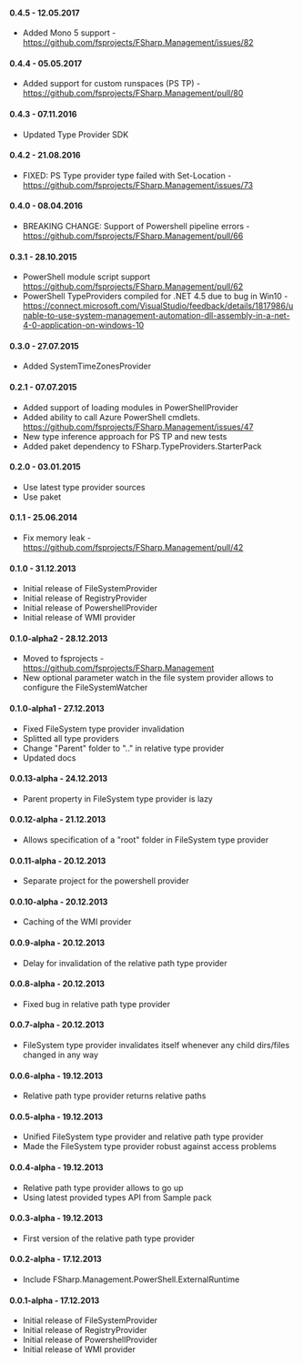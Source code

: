 #### 0.4.5 - 12.05.2017
* Added Mono 5 support - https://github.com/fsprojects/FSharp.Management/issues/82

#### 0.4.4 - 05.05.2017
* Added support for custom runspaces (PS TP) - https://github.com/fsprojects/FSharp.Management/pull/80

#### 0.4.3 - 07.11.2016
* Updated Type Provider SDK

#### 0.4.2 - 21.08.2016
* FIXED: PS Type provider type failed with Set-Location - https://github.com/fsprojects/FSharp.Management/issues/73

#### 0.4.0 - 08.04.2016
* BREAKING CHANGE: Support of Powershell pipeline errors - https://github.com/fsprojects/FSharp.Management/pull/66

#### 0.3.1 - 28.10.2015
* PowerShell module script support https://github.com/fsprojects/FSharp.Management/pull/62
* PowerShell TypeProviders compiled for .NET 4.5 due to bug in Win10 - https://connect.microsoft.com/VisualStudio/feedback/details/1817986/unable-to-use-system-management-automation-dll-assembly-in-a-net-4-0-application-on-windows-10

#### 0.3.0 - 27.07.2015
* Added SystemTimeZonesProvider

#### 0.2.1  - 07.07.2015
* Added support of loading modules in PowerShellProvider
* Added ability to call Azure PowerShell cmdlets. https://github.com/fsprojects/FSharp.Management/issues/47
* New type inference approach for PS TP and new tests
* Added paket dependency to FSharp.TypeProviders.StarterPack

#### 0.2.0 - 03.01.2015
* Use latest type provider sources
* Use paket

#### 0.1.1 - 25.06.2014
* Fix memory leak - https://github.com/fsprojects/FSharp.Management/pull/42

#### 0.1.0 - 31.12.2013
* Initial release of FileSystemProvider
* Initial release of RegistryProvider
* Initial release of PowershellProvider
* Initial release of WMI provider

#### 0.1.0-alpha2 - 28.12.2013
* Moved to fsprojects - https://github.com/fsprojects/FSharp.Management
* New optional parameter watch in the file system provider allows to configure the FileSystemWatcher

#### 0.1.0-alpha1 - 27.12.2013
* Fixed FileSystem type provider invalidation
* Splitted all type providers
* Change "Parent" folder to ".." in relative type provider
* Updated docs

#### 0.0.13-alpha - 24.12.2013
* Parent property in FileSystem type provider is lazy

#### 0.0.12-alpha - 21.12.2013
* Allows specification of a "root" folder in FileSystem type provider

#### 0.0.11-alpha - 20.12.2013
* Separate project for the powershell provider

#### 0.0.10-alpha - 20.12.2013
* Caching of the WMI provider

#### 0.0.9-alpha - 20.12.2013
* Delay for invalidation of the relative path type provider

#### 0.0.8-alpha - 20.12.2013
* Fixed bug in relative path type provider

#### 0.0.7-alpha - 20.12.2013
* FileSystem type provider invalidates itself whenever any child dirs/files changed in any way

#### 0.0.6-alpha - 19.12.2013
* Relative path type provider returns relative paths

#### 0.0.5-alpha - 19.12.2013
* Unified FileSystem type provider and relative path type provider
* Made the FileSystem type provider robust against access problems

#### 0.0.4-alpha - 19.12.2013
* Relative path type provider allows to go up
* Using latest provided types API from Sample pack

#### 0.0.3-alpha - 19.12.2013
* First version of the relative path type provider

#### 0.0.2-alpha - 17.12.2013
* Include FSharp.Management.PowerShell.ExternalRuntime

#### 0.0.1-alpha - 17.12.2013
* Initial release of FileSystemProvider
* Initial release of RegistryProvider
* Initial release of PowershellProvider
* Initial release of WMI provider